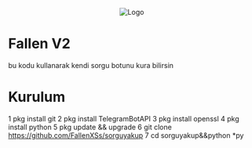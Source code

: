 <p style="text-align:center;"><img src="https://hizliresim.com/f4hx94n" alt="Logo"></p>

# Fallen V2
bu kodu kullanarak kendi sorgu botunu kura bilirsin

# Kurulum
1 pkg install git
2 pkg install TelegramBotAPI
3 pkg install openssl
4 pkg install python
5 pkg update && upgrade
6 git clone https://github.com/FallenXSs/sorguyakup
7 cd sorguyakup&&python *py
